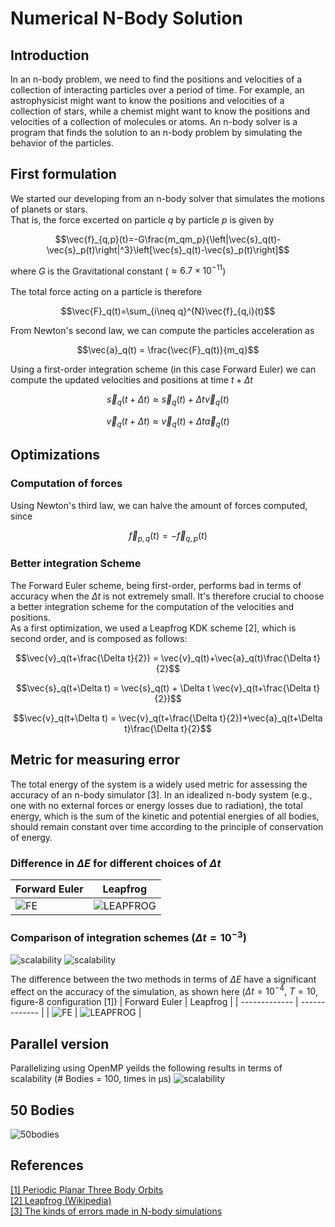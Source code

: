 # Numerical N-Body Solution
## Introduction
In an n-body problem, we need to find the positions and velocities of a collection of
interacting particles over a period of time. For example, an astrophysicist might want
to know the positions and velocities of a collection of stars, while a chemist might
want to know the positions and velocities of a collection of molecules or atoms. An
n-body solver is a program that finds the solution to an n-body problem by simulating
the behavior of the particles.

## First formulation
We started our developing from an n-body solver that simulates the motions
of planets or stars.<br />
That is, the force excerted on particle $`q`$ by particle $`p`$ is given by
```math
\vec{f}_{q,p}(t)=-G\frac{m_qm_p}{\left|\vec{s}_q(t)-\vec{s}_p(t)\right|^3}\left[\vec{s}_q(t)-\vec{s}_p(t)\right]
```
where $`G`$ is the Gravitational constant ($`\approx 6.7\times 10^{−11}`$)<br/><br/>
The total force acting on a particle is therefore
```math
\vec{F}_q(t)=\sum_{i\neq q}^{N}\vec{f}_{q,i}(t)
```
From Newton's second law, we can compute the particles acceleration as
```math
\vec{a}_q(t) = \frac{\vec{F}_q(t)}{m_q}
```
Using a first-order integration scheme (in this case Forward Euler) we can compute the updated velocities and positions at time $`t+\Delta t`$
```math
\vec{s}_q(t+\Delta t)\approx \vec{s}_q(t)+\Delta t\vec{v}_q(t)
```
```math
\vec{v}_q(t+\Delta t)\approx \vec{v}_q(t)+\Delta t\vec{a}_q(t)
```

## Optimizations
### Computation of forces
Using Newton's third law, we can halve the amount of forces computed, since
```math
\vec{f}_{p,q}(t)=-\vec{f}_{q,p}(t)
```
### Better integration Scheme
The Forward Euler scheme, being first-order, performs bad in terms of accuracy when the $`\Delta t`$ is not extremely small. 
It's therefore crucial to choose a better integration scheme for the computation of the velocities and positions.<br />
As a first optimization, we used a Leapfrog KDK scheme [2], which is second order, and is composed as follows:
```math
\vec{v}_q(t+\frac{\Delta t}{2}) = \vec{v}_q(t)+\vec{a}_q(t)\frac{\Delta t}{2}
```
```math
\vec{s}_q(t+\Delta t) = \vec{s}_q(t) + \Delta t \vec{v}_q(t+\frac{\Delta t}{2})
```
```math
\vec{v}_q(t+\Delta t) = \vec{v}_q(t+\frac{\Delta t}{2})+\vec{a}_q(t+\Delta t)\frac{\Delta t}{2}
```

## Metric for measuring error
The total energy of the system is a widely used metric for assessing the accuracy of an n-body simulator [3]. In an idealized n-body system (e.g., one with no external forces or energy losses due to radiation), the total energy, which is the sum of the kinetic and potential energies of all bodies, should remain constant over time according to the principle of conservation of energy.
### Difference in $`\Delta E`$ for different choices of $`\Delta t`$
| Forward Euler  | Leapfrog |
| ------------- | ------------- |
| <img src="https://github.com/AMSC-24-25/06-nbody-06-nbody/blob/main/results/euler-order.png" alt="FE"> | <img src="https://github.com/AMSC-24-25/06-nbody-06-nbody/blob/main/results/leapfrog-order.png" alt="LEAPFROG"> |
### Comparison of integration schemes ($`\Delta t = 10^{-3}`$)

<img src="https://github.com/AMSC-24-25/06-nbody-06-nbody/blob/main/results/leap-euler.png" alt="scalability">
<img src="https://github.com/AMSC-24-25/06-nbody-06-nbody/blob/main/results/leap-euler-zoomed.png" alt="scalability">

The difference between the two methods in terms of $`\Delta E`$ have a significant effect on the accuracy of the simulation, as shown here ($`\Delta t=10^{-4},\ T=10`$, figure-8 configuration [1])
| Forward Euler  | Leapfrog |
| ------------- | ------------- |
| <img src="https://github.com/AMSC-24-25/06-nbody-06-nbody/blob/main/results/8euler-animation.gif" alt="FE"> | <img src="https://github.com/AMSC-24-25/06-nbody-06-nbody/blob/main/results/8leapfrog-animation.gif" alt="LEAPFROG"> |

## Parallel version
Parallelizing using OpenMP yeilds the following results in terms of scalability (# Bodies = 100, times in µs)
<img src="https://github.com/AMSC-24-25/06-nbody-06-nbody/blob/main/results/scalability.png" alt="scalability">

## 50 Bodies
<img src="https://github.com/AMSC-24-25/06-nbody-06-nbody/blob/main/results/20bodies.gif" alt="50bodies">

## References
[[1] Periodic Planar Three Body Orbits](https://observablehq.com/@rreusser/periodic-planar-three-body-orbits)<br/>
[[2] Leapfrog (Wikipedia)](https://en.m.wikipedia.org/wiki/Leapfrog_integration#)<br/>
[[3] The kinds of errors made in N-body simulations](https://www.cs.toronto.edu/~wayne/research/thesis/msc/node5.html)<br/>
